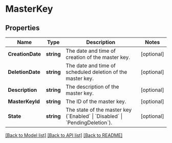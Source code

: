 # MasterKey

## Properties

Name | Type | Description | Notes
------------ | ------------- | ------------- | -------------
**CreationDate** | **string** | The date and time of creation of the master key. | [optional] 
**DeletionDate** | **string** | The date and time of scheduled deletion of the master key. | [optional] 
**Description** | **string** |  The description of the master key. | [optional] 
**MasterKeyId** | **string** | The ID of the master key. | [optional] 
**State** | **string** | The state of the master key (&#x60;Enabled&#x60; \\| &#x60;Disabled&#x60; \\| &#x60;PendingDeletion&#x60;). | [optional] 

[[Back to Model list]](../README.md#documentation-for-models) [[Back to API list]](../README.md#documentation-for-api-endpoints) [[Back to README]](../README.md)


